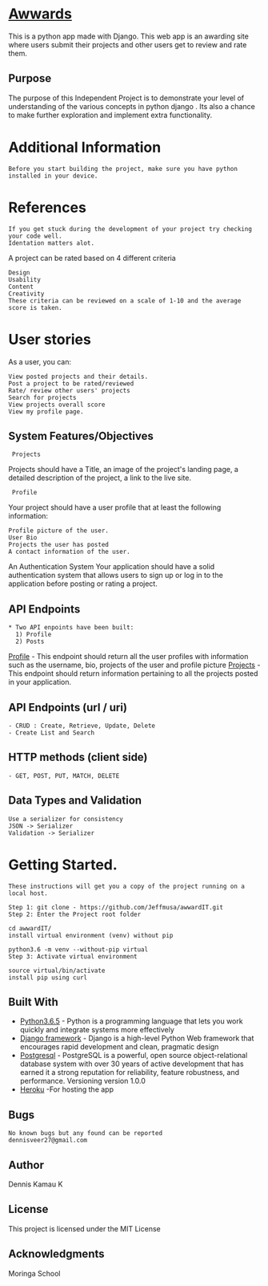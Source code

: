 # <a href="pros-n-cons.herokuapp.com">Awwards</a>
This is a python app made with Django.
This web app is an awarding site where users submit their projects and other users get to  review and rate them. 
 

    
## Purpose
The purpose of this Independent Project is to demonstrate your level of understanding of the various concepts in python django .
Its also a chance to make further exploration and implement extra functionality.

# Additional Information
    Before you start building the project, make sure you have python installed in your device.

# References
    If you get stuck during the development of your project try checking your code well.
    Identation matters alot.


A project can be rated based on 4 different criteria

    Design
    Usability
    Content
    Creativity
    These criteria can be reviewed on a scale of 1-10 and the average score is taken.

# User stories
As a user, you can:

    View posted projects and their details.
    Post a project to be rated/reviewed
    Rate/ review other users' projects
    Search for projects 
    View projects overall score
    View my profile page.

## System Features/Objectives
     Projects
Projects should have a Title, an image of the project's landing page, a detailed description of the project, a link to the live site.

     Profile
Your project should have a user profile that at least the following information:

    Profile picture of the user.
    User Bio
    Projects the user has posted
    A contact information of the user. 
 An Authentication System 
    Your application should have a solid authentication system that allows users to sign up or log in to the application before posting or rating a project.

    
 
##  API Endpoints
    * Two API enpoints have been built:
      1) Profile
      2) Posts

<a href="https://pros-n-cons.herokuapp.com/api/profile/()">Profile</a> - This endpoint should return all the user profiles with information such as the username, bio, projects of the user and profile picture
<a href="https://pros-n-cons.herokuapp.com/api/profile/()"> Projects</a> - This endpoint should return information pertaining to all the projects posted in your application.


## API Endpoints (url / uri)

    - CRUD : Create, Retrieve, Update, Delete 
    - Create List and Search

## HTTP methods (client side)
    - GET, POST, PUT, MATCH, DELETE    
    
## Data Types and Validation
    Use a serializer for consistency 
    JSON -> Serializer
    Validation -> Serializer

# Getting Started.

    These instructions will get you a copy of the project running on a local host.

    Step 1: git clone - https://github.com/Jeffmusa/awwardIT.git
    Step 2: Enter the Project root folder

    cd awwardIT/
    install virtual environment (venv) without pip

    python3.6 -m venv --without-pip virtual
    Step 3: Activate virtual environment

    source virtual/bin/activate
    install pip using curl


## Built With

* [Python3.6.5](https://docs.python.org/3/) - Python is a programming language that lets you work quickly and integrate systems more effectively
* [Django framework](https://docs.djangoproject.com/en/2.1/) - Django is a high-level Python Web framework that encourages rapid development and clean, pragmatic design
* [Postgresql](https://www.postgresql.org/docs/) - PostgreSQL is a powerful, open source object-relational database system with over 30 years of active development that has earned it a strong reputation for reliability, feature robustness, and performance.
    Versioning
    version 1.0.0
* [Heroku](https://dashboard.heroku.com) -For hosting the app

## Bugs

    No known bugs but any found can be reported
    dennisveer27@gmail.com
## Author

Dennis Kamau K

## License

This project is licensed under the MIT License

## Acknowledgments

Moringa School

